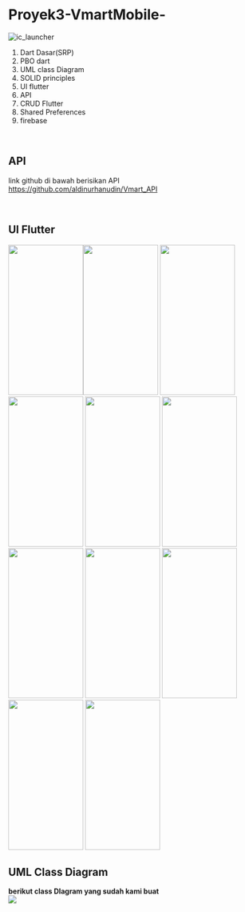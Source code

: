 # Proyek3-VmartMobile-
![ic_launcher](https://user-images.githubusercontent.com/79299597/173383853-404d69b0-1fbd-43f5-a0ff-e001991d294d.png)


<ol>
  <li>Dart Dasar(SRP)</li>
  <li>PBO dart</li>
  <li>UML class Diagram</li>
  <li>SOLID principles</li>
  <li>UI flutter</li>
  <li>API</li>
  <li>CRUD Flutter</li>
  <li>Shared Preferences</li>
  <li>firebase</li>
</ol>
<br>

## API
link github di bawah berisikan API
<br>
https://github.com/aldinurhanudin/Vmart_API


<br>






## UI Flutter
<img src="https://github.com/aldinurhanudin/Proyek3-VmartMobile-/blob/main/Vmart/login/assets/favorite.jpg" height="300" width="150"><img src="https://github.com/aldinurhanudin/Proyek3-VmartMobile-/blob/main/Vmart/login/assets/login.jpg" height="300" width="150">
<img src="https://github.com/aldinurhanudin/Proyek3-VmartMobile-/blob/main/Vmart/login/assets/allproduk.jpg" height="300" width="150">
<img src="https://github.com/aldinurhanudin/Proyek3-VmartMobile-/blob/main/Vmart/login/assets/detailproduk.jpg" height="300" width="150">
<img src="https://github.com/aldinurhanudin/Proyek3-VmartMobile-/blob/main/Vmart/login/assets/keranjang.jpg" height="300" width="150">
<img src="https://github.com/aldinurhanudin/Proyek3-VmartMobile-/blob/main/Vmart/login/assets/profile.jpg" height="300" width="150">
<img src="https://github.com/aldinurhanudin/Proyek3-VmartMobile-/blob/main/Vmart/login/assets/bantuan.jpeg" height="300" width="150">
<img src="https://github.com/aldinurhanudin/Proyek3-VmartMobile-/blob/main/Vmart/login/assets/checkout.jpg" height="300" width="150">
<img src="https://github.com/aldinurhanudin/Proyek3-VmartMobile-/blob/main/Vmart/login/assets/home.jpg" height="300" width="150">
<img src="https://github.com/aldinurhanudin/Proyek3-VmartMobile-/blob/main/Vmart/login/assets/getstarted.jpg" height="300" width="150">
<img src="https://github.com/aldinurhanudin/Proyek3-VmartMobile-/blob/main/Vmart/login/assets/register.jpg" height="300" width="150">
<br>


## UML Class Diagram 

<b>berikut class DIagram yang sudah kami buat</b>
<br>
<img src="https://github.com/aldinurhanudin/Proyek3-VmartMobile-/blob/main/Vmart/login/assets/diagram.jpg" >

